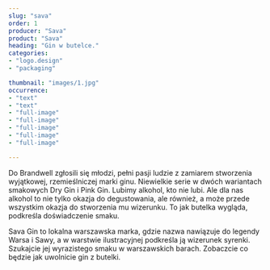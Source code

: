 ```yaml
---
slug: "sava"
order: 1
producer: "Sava"
product: "Sava"
heading: "Gin w butelce."
categories:
- "logo.design"
- "packaging"

thumbnail: "images/1.jpg"
occurrence:
- "text"
- "text"
- "full-image"
- "full-image"
- "full-image"
- "full-image"
- "full-image"

---
```

Do Brandwell zgłosili się młodzi, pełni pasji ludzie z zamiarem stworzenia wyjątkowej, rzemieślniczej marki ginu. Niewielkie serie w dwóch wariantach smakowych Dry Gin i Pink Gin. Lubimy alkohol, kto nie lubi. Ale dla nas alkohol to nie tylko okazja do degustowania, ale również, a może przede wszystkim okazja do stworzenia mu wizerunku. To jak butelka wygląda, podkreśla doświadczenie smaku.

Sava Gin to lokalna warszawska marka, gdzie nazwa nawiązuje do legendy Warsa i Sawy, a w warstwie ilustracyjnej podkreśla ją wizerunek syrenki. Szukajcie jej wyrazistego smaku w warszawskich barach. Zobaczcie co będzie jak uwolnicie gin z butelki.